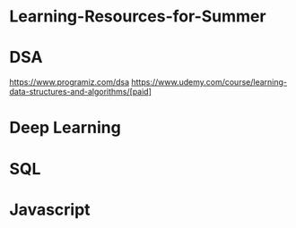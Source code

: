 # Learning-Resources-for-Summer

# DSA
  https://www.programiz.com/dsa
  https://www.udemy.com/course/learning-data-structures-and-algorithms/[paid]

# Deep Learning

# SQL

# Javascript

